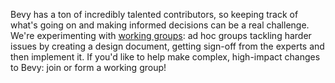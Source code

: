 Bevy has a ton of incredibly talented contributors, so keeping track of what's going on and making informed decisions can be a real challenge.
We're experimenting with [working groups]: ad hoc groups tackling harder issues by creating a design document, getting sign-off from the experts and then implement it.
If you'd like to help make complex, high-impact changes to Bevy: join or form a working group!

[working groups]: (https://github.com/bevyengine/bevy/blob/main/CONTRIBUTING.md#join-a-working-group)
